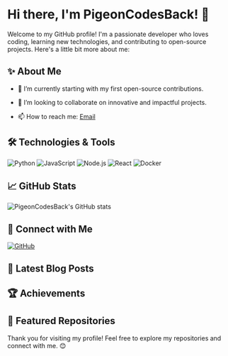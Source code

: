 # Hi there, I'm PigeonCodesBack! 👋

Welcome to my GitHub profile! I'm a passionate developer who loves coding, learning new technologies, and contributing to open-source projects. Here's a little bit more about me:

## ✨ About Me

<!-- - 🔭 I’m currently working on various open-source projects. -->
- 🔭 I’m currently starting with my first open-source contributions.
<!-- - 🌱 I’m currently learning more about AI and Machine Learning. -->
- 👯 I’m looking to collaborate on innovative and impactful projects.
<!-- - 💬 Ask me about web development, Python, and DevOps. -->
- 📫 How to reach me: [Email](mailto:dev.mauro.derosa@gmail.com)
<!-- - ⚡ Fun fact: I love hiking and exploring nature. -->

## 🛠️ Technologies & Tools

![Python](https://img.shields.io/badge/-Python-000?&logo=Python)
![JavaScript](https://img.shields.io/badge/-JavaScript-000?&logo=JavaScript)
![Node.js](https://img.shields.io/badge/-Node.js-000?&logo=node.js)
![React](https://img.shields.io/badge/-React-000?&logo=React)
![Docker](https://img.shields.io/badge/-Docker-000?&logo=Docker)
<!--
![Kubernetes](https://img.shields.io/badge/-Kubernetes-000?&logo=Kubernetes)
![AWS](https://img.shields.io/badge/-AWS-000?&logo=Amazon-AWS)
-->

## 📈 GitHub Stats

![PigeonCodesBack's GitHub stats](https://github-readme-stats.vercel.app/api?username=PigeonCodesBack&show_icons=true&theme=radical)

## 🔗 Connect with Me

<!-- [![LinkedIn](https://img.shields.io/badge/-LinkedIn-000?&logo=LinkedIn)](https://www.linkedin.com/in/yourprofile) -->
<!-- [![Twitter](https://img.shields.io/badge/-Twitter-000?&logo=Twitter)](https://twitter.com/yourprofile) -->
[![GitHub](https://img.shields.io/badge/-GitHub-000?&logo=GitHub)](https://github.com/PigeonCodesBack)

## 📝 Latest Blog Posts

<!-- BLOG-POST-LIST:START -->
<!-- BLOG-POST-LIST:END -->

## 🏆 Achievements

<!--
- 🎉 Completed 100+ projects
- 🏅 Top contributor in various open-source projects
-->
  
## 🌟 Featured Repositories

<!--
[![Repo Name](https://github-readme-stats.vercel.app/api/pin/?username=PigeonCodesBack&repo=repo-name&show_owner=true)](https://github.com/PigeonCodesBack/repo-name)
[![Repo Name](https://github-readme-stats.vercel.app/api/pin/?username=PigeonCodesBack&repo=repo-name&show_owner=true)](https://github.com/PigeonCodesBack/repo-name)
-->

Thank you for visiting my profile! Feel free to explore my repositories and connect with me. 😊
